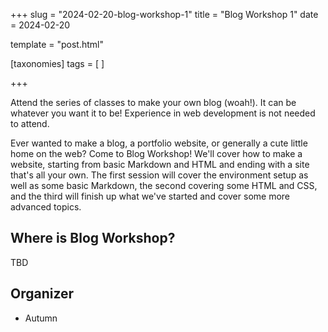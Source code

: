 +++
slug = "2024-02-20-blog-workshop-1"
title = "Blog Workshop 1"
date = 2024-02-20

template = "post.html"

[taxonomies]
tags = [ ]

+++

Attend the series of classes to make your own blog (woah!). It can be whatever you want it to be! Experience in web development is not needed to attend. 

<!-- more -->

Ever wanted to make a blog, a portfolio website, or generally a cute little home on the web? Come to Blog Workshop! We'll cover how to make a website, starting from basic Markdown and HTML and ending with a site that's all your own. The first session will cover the environment setup as well as some basic Markdown, the second covering some HTML and CSS, and the third will finish up what we've started and cover some more advanced topics.


## Where is Blog Workshop?

TBD

## Organizer
* Autumn
